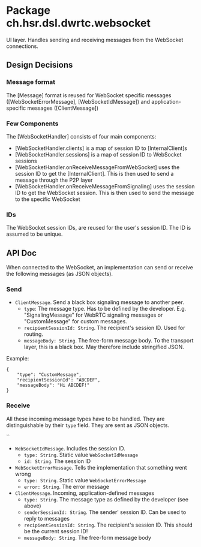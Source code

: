 # Package ch.hsr.dsl.dwrtc.websocket

UI layer. Handles sending and receiving messages from the WebSocket connections.

## Design Decisions

### Message format

The [Message] format is reused for WebSocket specific messages ([WebSocketErrorMessage], [WebSocketIdMessage]) and application-specific messages ([ClientMessage])

### Few Components

The [WebSocketHandler] consists of four main components:

* [WebSocketHandler.clients] is a map of session ID to [InternalClient]s
* [WebSocketHandler.sessions] is a map of session ID to WebSocket sessions
* [WebSocketHandler.onReceiveMessageFromWebSocket] uses the session ID to get the [InternalClient]. This is then used to send a message through the P2P layer
* [WebSocketHandler.onReceiveMessageFromSignaling] uses the session ID to get the WebSocket session. This is then used to send the message to the specific WebSocket


### IDs

The WebSocket session IDs, are reused for the user's session ID. The ID is assumed to be unique. 

## API Doc

When connected to the WebSocket, an implementation can send or receive the following messages (as JSON objects).

### Send

* `ClientMessage`. Send a black box signaling message to another peer.
  * `type`: The message type. Has to be defined by the developer. E.g. "SignalingMessage" for WebRTC signaling messages or "CustomMessage" for custom messages.
  * `recipientSessionId: String`. The recipient's session ID. Used for routing.
  * `messageBody: String`. The free-form message body. To the transport layer, this is a black box. May therefore include stringified JSON.
  
Example:

```
{
	"type": "CustomMessage",
	"recipientSessionId": "ABCDEF",
	"messageBody": "Hi ABCDEF!"
}
```
  
### Receive

All these incoming message types have to be handled. They are distinguishable by their `type` field. They are sent as JSON objects.

``
* `WebSocketIdMessage`. Includes the session ID.
  * `type: String`. Static value `WebSocketIdMessage`
  * `id: String`. The session ID
* `WebSocketErrorMessage`. Tells the implementation that something went wrong
  * `type: String`. Static value `WebSocketErrorMessage`
  * `error: String`. The error message
* `ClientMessage`. Incoming, application-defined messages
  * `type: String`. The message type as defined by the developer (see above)
  * `senderSessionId: String`. The sender' session ID. Can be used to reply to messages
  * `recipientSessionId: String`. The recipient's session ID. This should be the current session ID!
  * `messageBody: String`. The free-form message body

